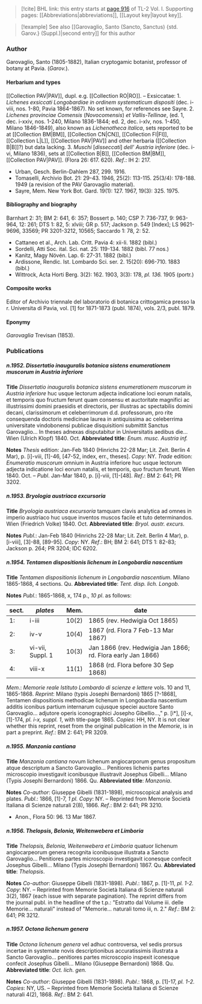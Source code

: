 > [!cite] BHL link: this entry starts at [page 916](https://www.biodiversitylibrary.org/item/103414#page/964/mode/1up) of TL-2 Vol. I.
> Supporting pages: [[Abbreviations|abbreviations]], [[Layout key|layout key]].

> [!example] See also [[Garovaglio, Santo (Sancto, Sanctus) {std. Garov.} (Suppl.)|second entry]] for this author

### Author

Garovaglio, Santo (1805-1882), Italian cryptogamic botanist, professor of botany at Pavia. (*Garov.*).

#### Herbarium and types

[[Collection PAV|PAV]], dupl. e.g. [[Collection RO|RO]]. – Exsiccatae: 1. *Lichenes exsiccati Longobardiae in ordinem systematicum dispositi* (dec. i-viii, nos. 1-80, Pavia 1864-1867). No set known, for references see Sayre.
2. *Lichenes provinciae Comensis* (*Novocomensis*) *et Vallis-Tellinae*, (ed. 1, dec. i-xxiv, nos. 1-240, Milano 1836-1844; ed. 2, dec. i-xlv, nos. 1-450, Milano 1846-1849), also known as *Lichenotheca italica*, sets reported to be at [[Collection BM|BM]], [[Collection CN|CN]], [[Collection FI|FI]], [[Collection L|L]], [[Collection PAV|PAV]] and other herbaria ([[Collection B|B]]?) but data lacking.
3. *Muschi* \[*disseccati*\] *dell' Austria inferiore* (dec. i-vi, Milano 1836), sets at [[Collection B|B]], [[Collection BM|BM]], [[Collection PAV|PAV]]. (Flora 26: 617. 620).
*Ref*.: IH 2: 217.
- Urban, Gesch. Berlin-Dahlem 287, 299. 1916.
- Tomaselli, Archivio Bot. 21: 29-43. 1946, 25(2): 113-115. 25(3/4): 178-188. 1949 (a revision of the PAV Garovaglio material).
- Sayre, Mem. New York Bot. Gard. 19(1): 127. 1967, 19(3): 325. 1975.

#### Bibliography and biography

Barnhart 2: 31; BM 2: 641, 6: 357; Bossert p. 140; CSP 7: 736-737, 9: 963-964, 12: 261; DTS 1: 82, 5: xlviii; GR p. 517; Jackson p. 549 \[Index\]; LS 9621-9696, 33569; PR 3201-3212, 10565; Saccardo 1: 78, 2: 52.
- Cattaneo et al., Arch. Lab. Critt. Pavia 4: xii-li. 1882 (bibl.)
- Sordelli, Atti Soc. ital. Sci. nat. 25: 119-134. 1882 (bibl. 77 nos.)
- Kanitz, Magy Növén. Lap. 6: 27-31. 1882 (bibl.)
- Ardissone, Rendic. Ist. Lombardo Sci. ser. 2. 15(20): 696-710. 1883 (bibl.)
- Wittrock, Acta Horti Berg. 3(2): 162. 1903, 3(3): 178, *pl. 136.* 1905 (portr.)

#### Composite works

Editor of Archivio triennale del laboratorio di botanica crittogamica presso la r. Universita di Pavia, vol. \[1\] for 1871-1873 (publ. 1874), vols. 2/3, publ. 1879.

#### Eponymy

*Garovaglia* Trevisan (1853).

### Publications

##### n.1952. Dissertatio inauguralis botanica sistens enumerationem muscorum in Austria inferiore

**Title**
*Dissertatio inauguralis botanica sistens enumerationem muscorum in Austria inferiore* huc usque lectorum adjecta indicatione loci eorum natalis, et temporis quo fructum ferunt quam consensu et auctoritate magnifici ac illustrissimi domini praesidis et directoris, per illustras ac spectabilis domini decani, clarissimorum et celeberrimorum d.d. professorum, pro rite consequenda doctoris medicinae laurea in antiquissima ac celeberrima universitate vindobonensi publicae disquisitioni submittit Sanctus Garovaglio... In theses adnexas disputabitur in Universitatis aedibus die... Wien (Ulrich Klopf) 1840. Oct.
**Abbreviated title**: *Enum. musc. Austria inf.*

**Notes**
*Thesis* edition: Jan-Feb 1840 (Hinrichs 22-28 Mar; Lit. Zeit. Berlin 4 Mar), p. \[i\]-viii, \[1\]-46, \[47-52, index, err., theses\]. *Copy*: NY.
*Trade* edition: *Enumeratio muscorum* omnium in Austria inferiore huc usque lectorum adjecta indicatione loci eorum natalis, et temporis, quo fructum ferunt. Wien 1840. Oct. – *Publ*. Jan-Mar 1840, p. \[i\]-viii, \[1\]-\[48\].
*Ref*.: BM 2: 641; PR 3202.

##### n.1953. Bryologia austriaca excursoria

**Title**
*Bryologia austriaca excursoria* tamquam clavis analytica ad omnes in imperio austriaco huc usque inventos muscos facile et tuto determinandos. Wien (Friedrich Volke) 1840. Oct.
**Abbreviated title**: *Bryol. austr. excurs.*

**Notes**
*Publ*.: Jan-Feb 1840 (Hinrichs 22-28 Mar; Lit. Zeit. Berlin 4 Mar), p. \[i-viii\], \[3\]-88, \[89-95\]. *Copy*: NY.
*Ref*.: BH; BM 2: 641; DTS 1: 82-83; Jackson p. 264; PR 3204; IDC 6202.

##### n.1954. Tentamen dispositionis lichenum in Longobardia nascentium

**Title**
*Tentamen dispositionis lichenum in Longobardia nascentium*. Milano 1865-1868, 4 sections. Qu.
**Abbreviated title**: *Tent. disp. lich. Longob.*

**Notes**
*Publ*.: 1865-1868, x, 174 p., *10 pl*. as follows:

|sect.	|*plates*	|Mem.	|date|
|---	|---	|---	|---	|
|1:	|i-iii	|10(2)	|1865 (rev. Hedwigia Oct 1865)|
|2:	|iv-v	|10(4)	|1867 (rd. Flora 7 Feb-13 Mar 1867)|
|3:	|vi-vii, Suppl. 1	|10(3)	|Jan 1866 (rev. Hedwigia Jan 1866; rd. Flora early Jan 1866)|
|4:	|viii-x	|11(1)	|1868 (rd. Flora before 30 Sep 1868)|

*Mem*.: *Memorie reale Istituto Lombardo di scienze e lettere* vols. 10 and 11, 1865-1868.
*Reprint*: Milano (typis Josephi Bernardoni) 1865 \[?-1868\], Tentamen dispositionis methodicae lichenum in Longobardia nascentium additis iconibus partium internarum cujusque speciei auctore Santo Garovaglio... adjutore operis iconographici Josepho Gibellio...," p. \[i\*\], \[i\]-x, \[1\]-174, *pl. i-x, suppl. 1*, with title-page 1865. *Copies*: HH, NY.
It is not clear whether this reprint, reset from the original publication in the *Memorie*, is in part a preprint.
*Ref*.: BM 2: 641; PR 3209.

##### n.1955. Manzonia cantiana

**Title**
*Manzonia cantiana* novum lichenum angiocarporum genus propositum atque descriptum a Sancto Garovaglio... Penitiores lichenis partes microscopio investigavit iconibusque illustravit Josephus Gibelli... Milano (Typis Josephi Bernardoni) 1866. Qu.
**Abbreviated title**: *Manzonia*.

**Notes**
*Co-author*: Giuseppe Gibelli (1831-1898), microscopical analysis and plates.
*Publ*.: 1866, \[1\]-7, *1 pl. Copy*: NY. – Reprinted from Memorie Società Italiana di Scienze naturali 2(8), 1866.
*Ref*.: BM 2: 641; PR 3210.
- Anon., Flora 50: 96. 13 Mar 1867.

##### n.1956. Thelopsis, Belonia, Weitenwebera et Limboria

**Title**
*Thelopsis, Belonia, Weitenwebera et Limboria* quatuor lichenum angiocarpeorum genera recognita iconibusque illustrata a Sancto Garovaglio... Penitiores partes microscopio investigavit iconesque confecit Josephus Gibelli... Milano (Typis Josephi Bernardoni) 1867. Qu.
**Abbreviated title**: *Thelopsis*.

**Notes**
*Co-author*: Giuseppe Gibelli (1831-1898).
*Publ*.: 1867, p. \[1\]-11, *pl. 1-2. Copy*: NY. – Reprinted from Memorie Società Italiana di Scienze naturali 3(2), 1867 (each issue with separate pagination). The reprint differs from the journal publ. in the headline of the t.p.: "Estratto dal Volume iii. delle Memorie... naturali" instead of "Memorie... naturali tomo iii, n. 2."
*Ref*.: BM 2: 641; PR 3212.

##### n.1957. Octona lichenum genera

**Title**
*Octona lichenum genera* vel adhuc controversa, vel sedis prorsus incertae in systemate novis descriptionibus accuratissimis illustrata a Sancto Garovaglio... penitiores partes microscopio inspexit iconesque confecit Josephus Gibelli... Milano (Giuseppe Bernardoni) 1868. Qu.
**Abbreviated title**: *Oct. lich. gen.*

**Notes**
*Co-author*: Giuseppe Gibelli (1831-1898).
*Publ*.: 1868, p. \[1\]-17, *pl. 1-2. Copies*: NY, US. – Reprinted from Memorie Società Italiana di Scienze naturali 4(2), 1868.
*Ref*.: BM 2: 641.

